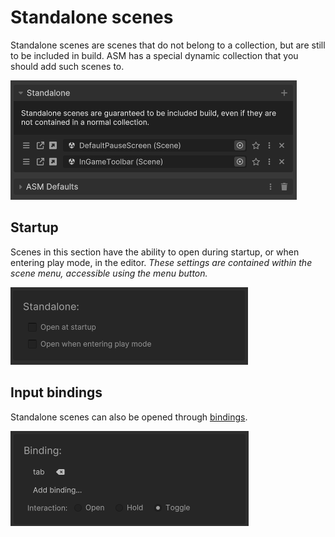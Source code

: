 # Standalone scenes

Standalone scenes are scenes that do not belong to a collection, but are still to be included in build. ASM has a special dynamic collection that you should add such scenes to.

![](../image/scene-manager-window-dynamic-collections.png)

## Startup

Scenes in this section have the ability to open during startup, or when entering play mode, in the editor. *These settings are contained within the scene menu, accessible using the menu button.*

![](../image/standalone-options.png)

## Input bindings

Standalone scenes can also be opened through [bindings](Scene%20bindings.md).

![](../image/scene-bindings.png)

